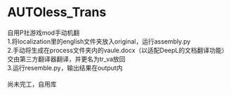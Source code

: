 ﻿# AUTOless_Trans
自用P社游戏mod手动机翻<br>
1.将localization里的english文件夹放入original，运行assembly.py<br>
2.手动将生成在process文件夹内的vaule.docx（以适配DeepL的文档翻译功能）交由第三方翻译器翻译，并更名为tr_va放回<br>
3.运行resemble.py，输出结果在output内<br>
<br>
尚未完工，自用库<br>
